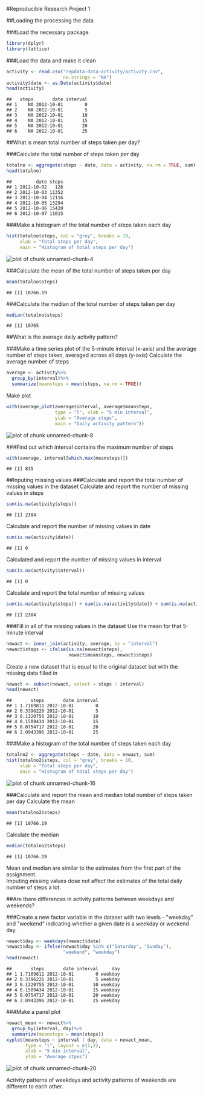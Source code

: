 #Reproducible Research Project 1


##Loading the processing the data

###Load the necessary package

```r
library(dplyr)
library(lattice)
```

###Load the data and make it clean

```r
activity <- read.csv("repdata-data-activity/activity.csv", 
                     na.strings = "NA")
activity$date <- as.Date(activity$date)
head(activity)
```

```
##   steps       date interval
## 1    NA 2012-10-01        0
## 2    NA 2012-10-01        5
## 3    NA 2012-10-01       10
## 4    NA 2012-10-01       15
## 5    NA 2012-10-01       20
## 6    NA 2012-10-01       25
```

##What is mean total number of steps taken per day?

###Calculate the total number of steps taken per day

```r
totalno <- aggregate(steps ~ date, data = activity, na.rm = TRUE, sum)
head(totalno)
```

```
##         date steps
## 1 2012-10-02   126
## 2 2012-10-03 11352
## 3 2012-10-04 12116
## 4 2012-10-05 13294
## 5 2012-10-06 15420
## 6 2012-10-07 11015
```

###Make a histogram of the total number of steps taken each day

```r
hist(totalno$steps, col = "grey", breaks = 10, 
     xlab = "Total steps per day",
     main = "Histogram of total steps per day")
```

![plot of chunk unnamed-chunk-4](figure/unnamed-chunk-4-1.png)

###Calculate the mean of the total number of steps taken per day

```r
mean(totalno$steps)
```

```
## [1] 10766.19
```

###Calculate the median of the total number of steps taken per day

```r
median(totalno$steps)
```

```
## [1] 10765
```

##What is the average daily activity pattern?

###Make a time series plot of the 5-minute interval (x-axis) and the average number of steps taken, averaged across all days (y-axis)
Calculate the average number of steps

```r
average <- activity%>%
  group_by(interval)%>%
  summarize(meansteps = mean(steps, na.rm = TRUE))
```

Make plot

```r
with(average,plot(average$interval, average$meansteps, 
                  type = "l", xlab = "5 min interval",
                  ylab = "Average steps",
                  main = "Daily activity pattern"))
```

![plot of chunk unnamed-chunk-8](figure/unnamed-chunk-8-1.png)

###Find out which interval contains the maximum number of steps

```r
with(average, interval[which.max(meansteps)])
```

```
## [1] 835
```

##Inputing missing values
###Calculate and report the total number of missing values in the dataset
Calculate and report the number of missing values in steps

```r
sum(is.na(activity$steps))
```

```
## [1] 2304
```

Calculate and report the number of missing values in date

```r
sum(is.na(activity$date))
```

```
## [1] 0
```

Calculated and report the number of missing values in interval

```r
sum(is.na(activity$interval))
```

```
## [1] 0
```

Calculate and report the total number of missing values

```r
sum(is.na(activity$steps)) + sum(is.na(activity$date)) + sum(is.na(activity$interval))
```

```
## [1] 2304
```

###Fill in all of the missing values in the dataset
Use the mean for that 5-minute interval

```r
newact <- inner_join(activity, average, by = "interval")
newact$steps <- ifelse(is.na(newact$steps), 
                       newact$meansteps, newact$steps)
```

Create a new dataset that is equal to the original dataset but with the missing data filled in

```r
newact <- subset(newact, select = steps : interval)
head(newact)
```

```
##       steps       date interval
## 1 1.7169811 2012-10-01        0
## 2 0.3396226 2012-10-01        5
## 3 0.1320755 2012-10-01       10
## 4 0.1509434 2012-10-01       15
## 5 0.0754717 2012-10-01       20
## 6 2.0943396 2012-10-01       25
```

###Make a histogram of the total number of steps taken each day

```r
totalno2 <- aggregate(steps ~ date, data = newact, sum)
hist(totalno2$steps, col = "grey", breaks = 10,
     xlab = "Total steps per day", 
     main = "Histogram of total steps per day")
```

![plot of chunk unnamed-chunk-16](figure/unnamed-chunk-16-1.png)

###Calculate and report the mean and median total number of steps taken per day
Calculate the mean

```r
mean(totalno2$steps)
```

```
## [1] 10766.19
```

Calculate the median

```r
median(totalno2$steps)
```

```
## [1] 10766.19
```

Mean and median are similar to the estimates from the first part of the assignment.  
Imputing missing values dose not affect the estimates of the total daily number of steps a lot.

##Are there differences in activity patterns between weekdays and weekends?

###Create a new factor variable in the dataset with two levels - "weekday" and "weekend" indicating whether a given date is a weekday or weekend day.

```r
newact$day <- weekdays(newact$date)
newact$day <- ifelse(newact$day %in% c("Saturday", "Sunday"),
                     "weekend", "weekday")
head(newact)
```

```
##       steps       date interval     day
## 1 1.7169811 2012-10-01        0 weekday
## 2 0.3396226 2012-10-01        5 weekday
## 3 0.1320755 2012-10-01       10 weekday
## 4 0.1509434 2012-10-01       15 weekday
## 5 0.0754717 2012-10-01       20 weekday
## 6 2.0943396 2012-10-01       25 weekday
```

###Make a panel plot

```r
newact_mean <- newact%>%
  group_by(interval, day)%>%
  summarize(meansteps = mean(steps))
xyplot(meansteps ~ interval | day, data = newact_mean,
       type = "l", layout = c(1,2),
       xlab = "5 min interval",
       ylab = "Average stpes")
```

![plot of chunk unnamed-chunk-20](figure/unnamed-chunk-20-1.png)

Activity patterns of weekdays and activity patterns of weekends are different to each other.

